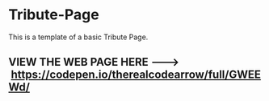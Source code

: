 # Tribute-Page
This is a template of a basic Tribute Page.

## VIEW THE WEB PAGE HERE --->  https://codepen.io/therealcodearrow/full/GWEEWd/ 

